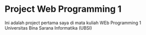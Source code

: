 # Project Web Programming 1
<p>Ini adalah project pertama saya di mata kuliah WEb Programming 1 Universitas Bina Sarana Informatika (UBSI)</p>
